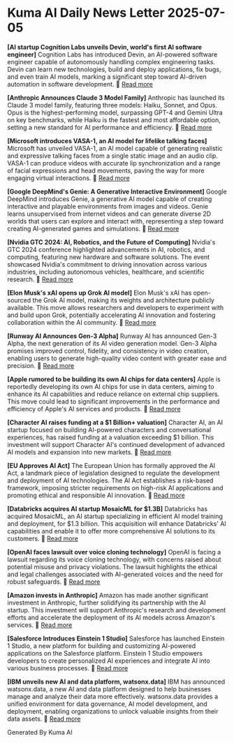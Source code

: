 # Kuma AI Daily News Letter 2025-07-05 

**[AI startup Cognition Labs unveils Devin, world's first AI software engineer]**
Cognition Labs has introduced Devin, an AI-powered software engineer capable of autonomously handling complex engineering tasks. Devin can learn new technologies, build and deploy applications, fix bugs, and even train AI models, marking a significant step toward AI-driven automation in software development.
🔗 [Read more](https://www.cognition-labs.com/blog)

**[Anthropic Announces Claude 3 Model Family]**
Anthropic has launched its Claude 3 model family, featuring three models: Haiku, Sonnet, and Opus. Opus is the highest-performing model, surpassing GPT-4 and Gemini Ultra on key benchmarks, while Haiku is the fastest and most affordable option, setting a new standard for AI performance and efficiency.
🔗 [Read more](https://www.anthropic.com/news/claude-3-family)

**[Microsoft introduces VASA-1, an AI model for lifelike talking faces]**
Microsoft has unveiled VASA-1, an AI model capable of generating realistic and expressive talking faces from a single static image and an audio clip. VASA-1 can produce videos with accurate lip synchronization and a range of facial expressions and head movements, paving the way for more engaging virtual interactions.
🔗 [Read more](https://www.microsoft.com/en-us/research/project/vasa-1/)

**[Google DeepMind's Genie: A Generative Interactive Environment]**
Google DeepMind introduces Genie, a generative AI model capable of creating interactive and playable environments from images and videos. Genie learns unsupervised from internet videos and can generate diverse 2D worlds that users can explore and interact with, representing a step toward creating AI-generated games and simulations.
🔗 [Read more](https://deepmind.google/discover/blog/genie-generative-interactive-environments/)

**[Nvidia GTC 2024: AI, Robotics, and the Future of Computing]**
Nvidia's GTC 2024 conference highlighted advancements in AI, robotics, and computing, featuring new hardware and software solutions. The event showcased Nvidia's commitment to driving innovation across various industries, including autonomous vehicles, healthcare, and scientific research.
🔗 [Read more](https://www.nvidia.com/en-us/gtc/)

**[Elon Musk's xAI opens up Grok AI model]**
Elon Musk's xAI has open-sourced the Grok AI model, making its weights and architecture publicly available. This move allows researchers and developers to experiment with and build upon Grok, potentially accelerating AI innovation and fostering collaboration within the AI community.
🔗 [Read more](https://x.ai/blog/grok-1-opensource/)

**[Runway AI Announces Gen-3 Alpha]**
Runway AI has announced Gen-3 Alpha, the next generation of its AI video generation model. Gen-3 Alpha promises improved control, fidelity, and consistency in video creation, enabling users to generate high-quality video content with greater ease and precision.
🔗 [Read more](https://runwayml.com/blog/gen-3-alpha/)

**[Apple rumored to be building its own AI chips for data centers]**
Apple is reportedly developing its own AI chips for use in data centers, aiming to enhance its AI capabilities and reduce reliance on external chip suppliers. This move could lead to significant improvements in the performance and efficiency of Apple's AI services and products.
🔗 [Read more](https://www.macrumors.com/)

**[Character AI raises funding at a \$1 Billion+ valuation]**
Character AI, an AI startup focused on building AI-powered characters and conversational experiences, has raised funding at a valuation exceeding \$1 billion. This investment will support Character AI's continued development of advanced AI models and expansion into new markets.
🔗 [Read more](https://techcrunch.com/)

**[EU Approves AI Act]**
The European Union has formally approved the AI Act, a landmark piece of legislation designed to regulate the development and deployment of AI technologies. The AI Act establishes a risk-based framework, imposing stricter requirements on high-risk AI applications and promoting ethical and responsible AI innovation.
🔗 [Read more](https://www.europarl.europa.eu/news/en/press-room/20240308IPR19028/ai-act-meps-ready-to-negotiate-final-shape-of-landmark-law)

**[Databricks acquires AI startup MosaicML for \$1.3B]**
Databricks has acquired MosaicML, an AI startup specializing in efficient AI model training and deployment, for \$1.3 billion. This acquisition will enhance Databricks' AI capabilities and enable it to offer more comprehensive AI solutions to its customers.
🔗 [Read more](https://databricks.com/blog/databricks-acquires-mosaicml-democratize-ai-innovation)

**[OpenAI faces lawsuit over voice cloning technology]**
OpenAI is facing a lawsuit regarding its voice cloning technology, with concerns raised about potential misuse and privacy violations. The lawsuit highlights the ethical and legal challenges associated with AI-generated voices and the need for robust safeguards.
🔗 [Read more](https://www.reuters.com/)

**[Amazon invests in Anthropic]**
Amazon has made another significant investment in Anthropic, further solidifying its partnership with the AI startup. This investment will support Anthropic's research and development efforts and accelerate the deployment of its AI models across Amazon's services.
🔗 [Read more](https://www.aboutamazon.com/news/company-news/amazon-anthropic-investment)

**[Salesforce Introduces Einstein 1 Studio]**
Salesforce has launched Einstein 1 Studio, a new platform for building and customizing AI-powered applications on the Salesforce platform. Einstein 1 Studio empowers developers to create personalized AI experiences and integrate AI into various business processes.
🔗 [Read more](https://www.salesforce.com/news/stories/einstein-1-studio-launch/)

**[IBM unveils new AI and data platform, watsonx.data]**
IBM has announced watsonx.data, a new AI and data platform designed to help businesses manage and analyze their data more effectively. watsonx.data provides a unified environment for data governance, AI model development, and deployment, enabling organizations to unlock valuable insights from their data assets.
🔗 [Read more](https://www.ibm.com/blogs/research/watsonx-data-platform/)

Generated By Kuma AI